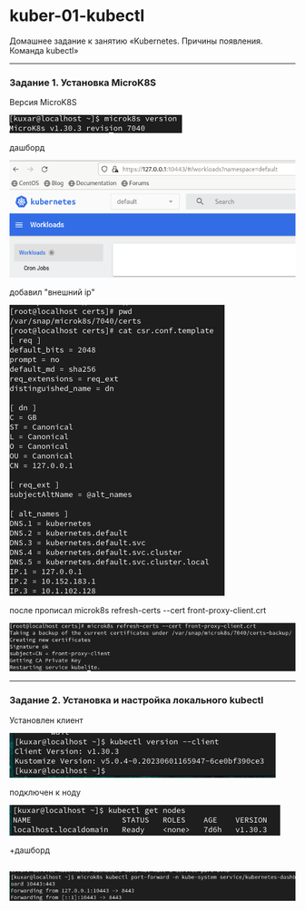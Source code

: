 # kuber-01-kubectl
Домашнее задание к занятию «Kubernetes. Причины появления. Команда kubectl»

------

### Задание 1. Установка MicroK8S

Версия MicroK8S

![alt text](png/1.png)

дашборд

![png/2.png](png/2.png)

добавил "внешний ip"

![alt text](png/3.png)

после прописал  microk8s refresh-certs --cert front-proxy-client.crt

![alt text](png/4.png)


------

### Задание 2. Установка и настройка локального kubectl

Установлен клиент

![alt text](png/5.png)

подключен к ноду

![alt text](png/6.png)

+дашборд

![alt text](png/7.png)
------